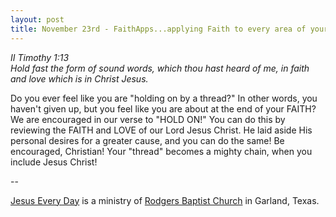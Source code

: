 ```yaml
---
layout: post
title: November 23rd - FaithApps...applying Faith to every area of your
---
```


_II Timothy 1:13  
Hold fast the form of sound words, which thou hast heard of me, in
faith and love which is in Christ Jesus._

Do you ever feel like you are "holding on by a thread?" In other
words, you haven't given up, but you feel like you are about at the
end of your FAITH? We are encouraged in our verse to "HOLD ON!" You
can do this by reviewing the FAITH and LOVE of our Lord Jesus Christ.
He laid aside His personal desires for a greater cause, and you can do
the same! Be encouraged, Christian! Your "thread" becomes a mighty
chain, when you include Jesus Christ!

 --

<a href=http://jesuseveryday.net>Jesus Every Day</a> is a ministry of <a href=http://rodgersbaptist.net>Rodgers Baptist Church</a> in Garland, Texas.
